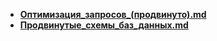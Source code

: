 - **[Оптимизация_запросов_(продвинуто).md](./Оптимизация_запросов_(продвинуто).md)** 
- **[Продвинутые_схемы_баз_данных.md](./Продвинутые_схемы_баз_данных.md)**